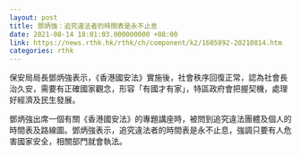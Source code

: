 ```yaml
---
layout: post
title: 鄧炳強：追究違法者的時間表是永不止息　
date: 2021-08-14 18:01:03.000000000 +08:00
link: https://news.rthk.hk/rthk/ch/component/k2/1605892-20210814.htm
categories: rthk
---
```


保安局局長鄧炳強表示，《香港國安法》實施後，社會秩序回復正常，認為社會長治久安，需要有正確國家觀念，形容「有國才有家」，特區政府會把握契機，處理好經濟及民生發展。

鄧炳強出席一個有關《香港國安法》的專題講座時，被問到追究違法團體及個人的時間表及路線圖。鄧炳強表示，追究違法者的時間表是永不止息，強調只要有人危害國家安全，相關部門就會執法。
